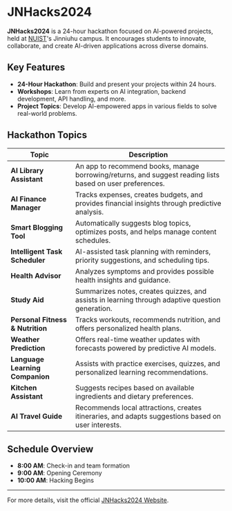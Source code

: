 # JNHacks2024

**JNHacks2024** is a 24-hour hackathon focused on AI-powered projects, held at [NUIST](https://nuist.edu.cn)'s Jinniuhu campus. It encourages students to innovate, collaborate, and create AI-driven applications across diverse domains.

## Key Features

- **24-Hour Hackathon**: Build and present your projects within 24 hours.
- **Workshops**: Learn from experts on AI integration, backend development, API handling, and more.
- **Project Topics**: Develop AI-empowered apps in various fields to solve real-world problems.

## Hackathon Topics

| Topic                       | Description                                                                                       |
|-----------------------------|---------------------------------------------------------------------------------------------------|
| **AI Library Assistant**    | An app to recommend books, manage borrowing/returns, and suggest reading lists based on user preferences. |
| **AI Finance Manager**      | Tracks expenses, creates budgets, and provides financial insights through predictive analysis.     |
| **Smart Blogging Tool**     | Automatically suggests blog topics, optimizes posts, and helps manage content schedules.           |
| **Intelligent Task Scheduler** | AI-assisted task planning with reminders, priority suggestions, and scheduling tips.         |
| **Health Advisor**          | Analyzes symptoms and provides possible health insights and guidance.                             |
| **Study Aid**               | Summarizes notes, creates quizzes, and assists in learning through adaptive question generation.   |
| **Personal Fitness & Nutrition** | Tracks workouts, recommends nutrition, and offers personalized health plans.              |
| **Weather Prediction**      | Offers real-time weather updates with forecasts powered by predictive AI models.                   |
| **Language Learning Companion** | Assists with practice exercises, quizzes, and personalized learning recommendations.       |
| **Kitchen Assistant**       | Suggests recipes based on available ingredients and dietary preferences.                          |
| **AI Travel Guide**         | Recommends local attractions, creates itineraries, and adapts suggestions based on user interests. |

## Schedule Overview

- **8:00 AM**: Check-in and team formation
- **9:00 AM**: Opening Ceremony
- **10:00 AM**: Hacking Begins

---

For more details, visit the official [JNHacks2024 Website](https://jnh24.vercel.app/).

